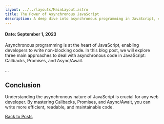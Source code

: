 ```yaml
---
layout: ../../layouts/MainLayout.astro
title: The Power of Asynchronous JavaScript
description: A deep dive into asynchronous programming in JavaScript, covering Callbacks, Promises, and Async/Await.
---
```


#### Date: September 1, 2023

Asynchronous programming is at the heart of JavaScript, enabling developers to write non-blocking code. In this blog post, we will explore three main approaches to deal with asynchronous code in JavaScript: Callbacks, Promises, and Async/Await.

...

## Conclusion

Understanding the asynchronous nature of JavaScript is crucial for any web developer. By mastering Callbacks, Promises, and Async/Await, you can write more efficient, readable, and maintainable code.

<a href="/posts">Back to Posts</a>
